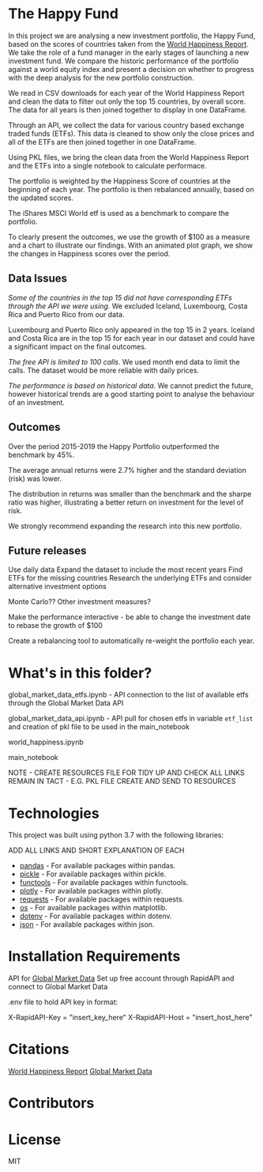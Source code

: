 # The Happy Fund

In this project we are analysing a new investment portfolio, the Happy Fund, based on the scores of countries taken from the [World Happiness Report](https://worldhappiness.report/). We take the role of a fund manager in the early stages of launching a new investment fund. We compare the historic performance of the portfolio against a world equity index and present a decision on whether to progress with the deep analysis for the new portfolio construction. 

We read in CSV downloads for each year of the World Happiness Report and clean the data to filter out only the top 15 countries, by overall score. The data for all years is then joined together to display in one DataFrame.

Through an API, we collect the data for various country based exchange traded funds (ETFs). This data is cleaned to show only the close prices and all of the ETFs are then joined together in one DataFrame.

Using PKL files, we bring the clean data from the World Happiness Report and the ETFs into a single notebook to calculate performace. 

The portfolio is weighted by the Happiness Score of countries at the beginning of each year. The portfolio is then rebalanced annually, based on the updated scores. 

The iShares MSCI World etf is used as a benchmark to compare the portfolio. 

To clearly present the outcomes, we use the growth of $100 as a measure and a chart to illustrate our findings. With an animated plot graph, we show the changes in Happiness scores over the period. 

## Data Issues

*Some of the countries in the top 15 did not have corresponding ETFs through the API we were using.*
We excluded Iceland, Luxembourg, Costa Rica and Puerto Rico from our data. 

Luxembourg and Puerto Rico only appeared in the top 15 in 2 years. Iceland and Costa Rica are in the top 15 for each year in our dataset and could have a significant impact on the final outcomes.

*The free API is limited to 100 calls.*
We used month end data to limit the calls. The dataset would be more reliable with daily prices.

*The performance is based on historical data.*
We cannot predict the future, however historical trends are a good starting point to analyse the behaviour of an investment.

## Outcomes

Over the period 2015-2019 the Happy Portfolio outperformed the benchmark by 45%.

The average annual returns were 2.7% higher and the standard deviation (risk) was lower.

The distribution in returns was smaller than the benchmark and the sharpe ratio was higher, illustrating a better return on investment for the level of risk.

We strongly recommend expanding the research into this new portfolio.

## Future releases
Use daily data 
Expand the dataset to include the most recent years
Find ETFs for the missing countries
Research the underlying ETFs and consider alternative investment options 

Monte Carlo?? 
Other investment measures?

Make the performance interactive - be able to change the investment date to rebase the growth of $100

Create a rebalancing tool to automatically re-weight the portfolio each year.

# What's in this folder?

global_market_data_etfs.ipynb - API connection to the list of available etfs through the Global Market Data API

global_market_data_api.ipynb - API pull for chosen etfs in variable ```etf_list``` and creation of pkl file to be used in the main_notebook

world_happiness.ipynb

main_notebook

NOTE - CREATE RESOURCES FILE FOR TIDY UP AND CHECK ALL LINKS REMAIN IN TACT - E.G. PKL FILE CREATE AND SEND TO RESOURCES


# Technologies 

This project was built using python 3.7 with the following libraries:

ADD ALL LINKS AND SHORT EXPLANATION OF EACH 

* [pandas](https://github.com/pandas-dev/pandas) - For available packages within pandas.
* [pickle](https://docs.python.org/3/library/pickle.html) - For available packages within pickle.
* [functools](https://www.geeksforgeeks.org/functools-module-in-python/) - For available packages within functools.
* [plotly](https://plotly.com/python/) - For available packages within plotly.
* [requests](https://github.com/WordPress/Requests) - For available packages within requests.
* [os](https://github.com/matplotlib/matplotlib) - For available packages within matplotlib.
* [dotenv](https://github.com/motdotla/dotenv) - For available packages within dotenv.
* [json](https://www.json.org/json-en.html) - For available packages within json.

# Installation Requirements

API for [Global Market Data](https://rapidapi.com/attulab-attulab-default/api/global-market-data/)
Set up free account through RapidAPI and connect to Global Market Data

.env file to hold API key in format:

X-RapidAPI-Key = "insert_key_here"
X-RapidAPI-Host = "insert_host_here"


# Citations

[World Happiness Report](https://www.kaggle.com/datasets/unsdsn/world-happiness)
[Global Market Data](https://rapidapi.com/attulab-attulab-default/api/global-market-data/)


# Contributors 

# License

MIT
